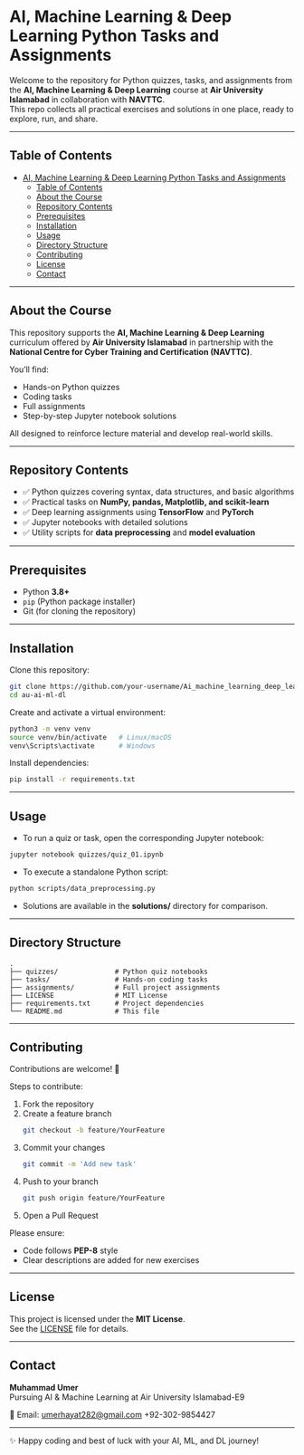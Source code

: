 # AI, Machine Learning & Deep Learning Python Tasks and Assignments  

Welcome to the repository for Python quizzes, tasks, and assignments from the **AI, Machine Learning & Deep Learning** course at **Air University Islamabad** in collaboration with **NAVTTC**.  
This repo collects all practical exercises and solutions in one place, ready to explore, run, and share.  

---

## Table of Contents
- [AI, Machine Learning \& Deep Learning Python Tasks and Assignments](#ai-machine-learning--deep-learning-python-tasks-and-assignments)
  - [Table of Contents](#table-of-contents)
  - [About the Course](#about-the-course)
  - [Repository Contents](#repository-contents)
  - [Prerequisites](#prerequisites)
  - [Installation](#installation)
  - [Usage](#usage)
  - [Directory Structure](#directory-structure)
  - [Contributing](#contributing)
  - [License](#license)
  - [Contact](#contact)

---

## About the Course
This repository supports the **AI, Machine Learning & Deep Learning** curriculum offered by **Air University Islamabad** in partnership with the **National Centre for Cyber Training and Certification (NAVTTC)**.  

You’ll find:
- Hands-on Python quizzes  
- Coding tasks  
- Full assignments  
- Step-by-step Jupyter notebook solutions  

All designed to reinforce lecture material and develop real-world skills.  

---

## Repository Contents
- ✅ Python quizzes covering syntax, data structures, and basic algorithms  
- ✅ Practical tasks on **NumPy, pandas, Matplotlib, and scikit-learn**  
- ✅ Deep learning assignments using **TensorFlow** and **PyTorch**  
- ✅ Jupyter notebooks with detailed solutions  
- ✅ Utility scripts for **data preprocessing** and **model evaluation**  

---

## Prerequisites
- Python **3.8+**  
- `pip` (Python package installer)  
- Git (for cloning the repository)  

---

## Installation
Clone this repository:
```bash
git clone https://github.com/your-username/Ai_machine_learning_deep_learning_air_university_lab_islamabad
cd au-ai-ml-dl
```

Create and activate a virtual environment:
```bash
python3 -m venv venv
source venv/bin/activate   # Linux/macOS
venv\Scripts\activate      # Windows
```

Install dependencies:
```bash
pip install -r requirements.txt
```

---

## Usage
- To run a quiz or task, open the corresponding Jupyter notebook:
```bash
jupyter notebook quizzes/quiz_01.ipynb
```

- To execute a standalone Python script:
```bash
python scripts/data_preprocessing.py
```

- Solutions are available in the **solutions/** directory for comparison.  

---

## Directory Structure
```
.
├── quizzes/              # Python quiz notebooks
├── tasks/                # Hands-on coding tasks
├── assignments/          # Full project assignments
├── LICENSE               # MIT License 
├── requirements.txt      # Project dependencies
└── README.md             # This file
```

---

## Contributing
Contributions are welcome! 🎉  

Steps to contribute:
1. Fork the repository  
2. Create a feature branch  
   ```bash
   git checkout -b feature/YourFeature
   ```
3. Commit your changes  
   ```bash
   git commit -m 'Add new task'
   ```
4. Push to your branch  
   ```bash
   git push origin feature/YourFeature
   ```
5. Open a Pull Request  

Please ensure:
- Code follows **PEP-8** style  
- Clear descriptions are added for new exercises  

---

## License
This project is licensed under the **MIT License**.  
See the [LICENSE](LICENSE) file for details.  

---

## Contact
**Muhammad Umer**  
Pursuing AI & Machine Learning at Air University Islamabad-E9

📧 Email: umerhayat282@gmail.com 
+92-302-9854427

---

✨ Happy coding and best of luck with your AI, ML, and DL journey!  
